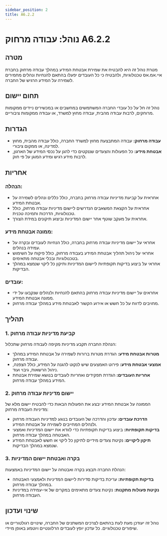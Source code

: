 ```yaml
---
sidebar_position: 2
title: A6.2.2
---
```


# נוהל: עבודה מרחוק A6.2.2

## מטרה
מטרת נוהל זה היא להבטיח את שמירת אבטחת המידע במהלך עבודה מרחוק בחברת איי.אמ.אס טכנולוגיות, ולהבטיח כי כל העובדים יפעלו בהתאם להנחיות ונהלים מחמירים לשמירה על המידע הרגיש של החברה.

## תחום יישום
נוהל זה חל על כל עובדי החברה המשתמשים במחשבים או במכשירים ניידים ממקומות מרוחקים, לרבות עבודה מהבית, עבודה מחוץ למשרד, או עבודה ממקומות ציבוריים.

## הגדרות
- **עבודה מרחוק:** עבודה המתבצעת מחוץ למשרד החברה, כולל עבודה מהבית, מחוץ למדינה, או ממקום ציבורי.
- **אבטחת מידע:** כל הפעולות והצעדים שננקטים כדי להגן על נכסי המידע של הארגון, לרבות מידע רגיש ומידע המוגן על פי חוק.

## אחריות
### הנהלה:
- אחראית על קביעת מדיניות עבודה מרחוק בחברה, כולל כללים ונהלים לשמירה על אבטחת המידע.
- אחראית על הקצאת המשאבים הנדרשים ליישום מדיניות עבודה מרחוק, כולל טכנולוגיות, הדרכות ותמיכה טכנית.
- אחראית על מעקב שוטף אחר יישום המדיניות וביצוע תיקונים במידת הצורך.

### ממונה אבטחת מידע:
- אחראי על יישום מדיניות עבודה מרחוק בחברה, כולל הנחיות לעובדים ובקרה על עמידה בנהלים.
- אחראי על ניהול תהליך אבטחת המידע בעבודה מרחוק, כולל פיקוח על השימוש בטכנולוגיות ובכלי אבטחה מתאימים.
- אחראי על ביצוע בדיקות תקופתיות ליישום המדיניות ותיקון כל ליקוי שנמצא במהלך הבדיקות.

### עובדים:
- אחראים על יישום מדיניות עבודה מרחוק בהתאם להנחיות ולנהלים שנקבעו על ידי ממונה אבטחת המידע.
- מחויבים לדווח על כל חשש או אירוע הקשור לאבטחת מידע במהלך עבודה מרחוק.

## תהליך
### 1. קביעת מדיניות עבודה מרחוק
הנהלת החברה תקבע מדיניות מקיפה לעבודה מרחוק שתכלול:
- **מטרות אבטחת מידע:** הגדרת מטרות ברורות לשמירה על אבטחת המידע במהלך עבודה מרחוק.
- **אמצעי אבטחת מידע:** פירוט האמצעים שיש לנקוט להגנה על המידע, כולל הצפנה, ניהול הרשאות, גיבוי ועוד.
- **אחריות העובדים:** הגדרת תפקידים ואחריות לעובדים בנושא שמירת אבטחת המידע במהלך עבודה מרחוק.

### 2. יישום מדיניות עבודה מרחוק
הממונה על אבטחת המידע יבצע את הפעולות הבאות כדי להבטיח יישום מלא של מדיניות העבודה מרחוק:
- **הדרכת עובדים:** עדכון והדרכה של העובדים בנוגע למדיניות העבודה מרחוק ולנהלים המחייבים לשמירה על אבטחת המידע.
- **בדיקות תקופתיות:** ביצוע בדיקות תקופתיות כדי לוודא את יישום המדיניות ואמצעי האבטחה במהלך עבודה מרחוק.
- **תיקון ליקויים:** נקיטת צעדים מידיים לתיקון כל ליקוי או חשש לאבטחת המידע שנמצא במהלך הבדיקות.

### 3. בקרה ואבטחת יישום המדיניות
הנהלת החברה תבצע בקרה ואבטחה על יישום המדיניות באמצעות:
- **בדיקות תקופתיות:** עריכת בדיקות סדירות ליישום המדיניות ולאמצעי האבטחה במהלך עבודה מרחוק.
- **נקיטת פעולות מתקנות:** נקיטת צעדים מתאימים במקרים של אי-עמידה במדיניות העבודה מרחוק.

## שינוי ועדכון
נוהל זה יעודכן מעת לעת בהתאם לצרכים המשתנים של החברה, שינויים רגולטוריים או שיפורים טכנולוגיים. כל עדכון יופץ לעובדים הרלוונטיים ויוטמע באופן מיידי.